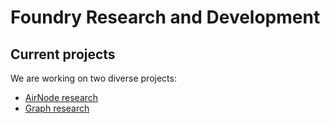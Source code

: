 # Foundry Research and Development

## Current projects

We are working on two diverse projects:

- [AirNode research](The%20AirNode%20Research/readme.md)
- [Graph research](The%20Graph%20Research/readme.md)

